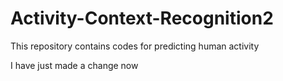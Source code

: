 # Activity-Context-Recognition2
This repository contains codes for predicting human activity 

I have just made a change now
